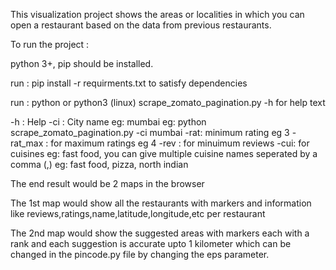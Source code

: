 This visualization project shows the areas or localities in which you can open a restaurant based on the data from previous restaurants.

To run the project :

python 3+, pip should be installed.

run : pip install -r requirments.txt to satisfy dependencies

run : python or python3 (linux) scrape_zomato_pagination.py -h for help text

-h : Help
-ci : City name eg: mumbai eg: python scrape_zomato_pagination.py -ci mumbai
-rat: minimum rating eg 3
-rat_max : for maximum ratings eg 4
-rev : for minuimum reviews
-cui: for cuisines eg: fast food, you can give multiple cuisine names seperated by a comma (,) eg: fast food, pizza, north indian

The end result would be 2 maps in the browser

The 1st map would show all the restaurants with markers and information like reviews,ratings,name,latitude,longitude,etc per restaurant

The 2nd map would show the suggested areas with markers each with a rank and each suggestion is accurate upto 1 kilometer which can be changed in the pincode.py file by changing the eps parameter. 
